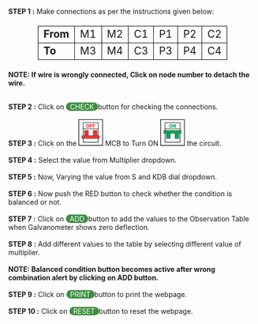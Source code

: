 **STEP 1 :** Make connections as per the instructions given below:  
          
<table style="margin-left: 60px;font-size: 21px;">
            <tr>
                <td style="border:1px solid black;"><b>From</b></td>
                <td style="border:1px solid black;">M1</td>
                <td style="border:1px solid black;">M2</td>
                <td style="border:1px solid black;">C1</td>
                <td style="border:1px solid black;">P1</td>
                <td style="border:1px solid black;">P2</td>
                <td style="border:1px solid black;">C2</td>
                
</tr>
<tr>
                <td style="border:1px solid black;"><b>To</b></td>
                <td style="border:1px solid black;">M3</td>
                <td style="border:1px solid black;">M4</td>
                <td style="border:1px solid black;">C3</td>
                <td style="border:1px solid black;">P3</td>
                <td style="border:1px solid black;">P4</td>
                <td style="border:1px solid black;">C4</td>
                
</tr>
</table> 

**NOTE: If wire is wrongly connected, Click on node number to detach the wire.**<br><br>

**STEP 2 :** Click on <span style="border-radius: 20px;
    background: #3e8e41;color: white;cursor: pointer;outline: none;">&nbsp; CHECK&nbsp; </span>button for checking the connections.  <br> <br>
**STEP 3 :** Click on the ![mcboff](images/mcb1.png)  MCB to Turn ON  ![mcbon](images/mcb2.png) the circuit.  <br><br>
**STEP 4 :** Select the value from Multiplier dropdown.  <br><br>
**STEP 5 :** Now, Varying the value from S and KDB dial dropdown. <br><br>
**STEP 6 :** Now push the RED button to check whether the condition is balanced or not. <br><br>
**STEP 7 :** Click on <span style="border-radius: 20px;background: #3e8e41;color: white;cursor: pointer;outline: none;">&nbsp; ADD&nbsp; </span> button to add the values to the Observation Table when Galvanometer shows zero deflection.  <br><br>
**STEP 8 :** Add different values to the table by selecting different value of multiplier. <br><br>
**NOTE: Balanced condition button becomes active after wrong combination alert by clicking on ADD button.** <br><br>
**STEP 9 :** Click on  <span style="border-radius: 20px;
    background: #3e8e41;color: white;cursor: pointer;outline: none;"> &nbsp; PRINT&nbsp; </span> button to print the webpage.  <br><br>
**STEP 10 :** Click on  <span style="border-radius: 20px;
    background: #3e8e41;color: white;cursor: pointer;outline: none;"> &nbsp; RESET&nbsp; </span> button to reset the webpage.  <br><br>  

 
